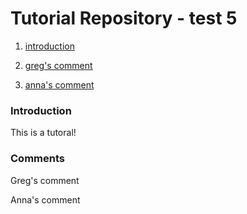 # Tutorial Repository - test 5

1. [introduction](#intro) 

2. [greg's comment](#greg)

3. [anna's comment](#anna)

### Introduction <a name="intro"></a>
This is a tutoral!

### Comments

Greg's comment <a name="greg"></a>

Anna's comment <a name="anna"></a>

